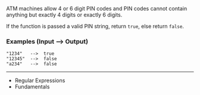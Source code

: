 ATM machines allow 4 or 6 digit PIN codes and PIN codes cannot contain anything but exactly 4 digits or exactly 6 digits.

If the function is passed a valid PIN string, return `true`, else return `false`.

### Examples (Input --> Output)
```
"1234"   -->  true
"12345"  -->  false
"a234"   -->  false
```

---

- Regular Expressions
- Fundamentals
